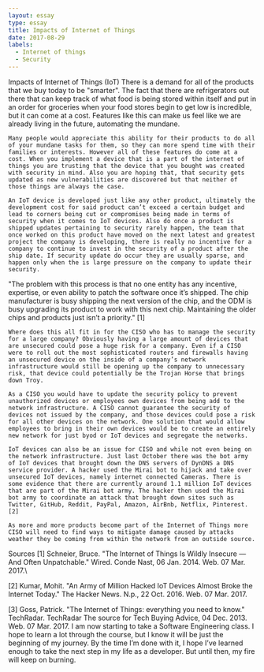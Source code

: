 ```yaml
---
layout: essay
type: essay
title: Impacts of Internet of Things
date: 2017-08-29
labels:
  - Internet of things
  - Security
---
```


Impacts of Internet of Things (IoT)
There is a demand for all of the products that we buy today to be "smarter". The fact that there are refrigerators out there that can keep track of what food is being stored within itself and put in an order for groceries when your food stores begin to get low is incredible, but it can come at a cost. Features like this can make us feel like we are already living in the future, automating the mundane.

	Many people would appreciate this ability for their products to do all of your mundane tasks for them, so they can more spend time with their families or interests. However all of these features do come at a cost. When you implement a device that is a part of the internet of things you are trusting that the device that you bought was created with security in mind. Also you are hoping that, that security gets updated as new vulnerabilities are discovered but that neither of those things are always the case. 

	An IoT device is developed just like any other product, ultimately the development cost for said product can’t exceed a certain budget and lead to corners being cut or compromises being made in terms of security when it comes to IoT devices. Also do once a product is shipped updates pertaining to security rarely happen, the team that once worked on this product have moved on the next latest and greatest project the company is developing, there is really no incentive for a company to continue to invest in the security of a product after the ship date. If security update do occur they are usually sparse, and happen only when the is large pressure on the company to update their security. 

"The problem with this process is that no one entity has any incentive, expertise, or even ability to patch the software once it’s shipped. The chip manufacturer is busy shipping the next version of the chip, and the ODM is busy upgrading its product to work with this next chip. Maintaining the older chips and products just isn’t a priority." [1]

	Where does this all fit in for the CISO who has to manage the security for a large company? Obviously having a large amount of devices that are unsecured could pose a huge risk for a company. Even if a CISO were to roll out the most sophisticated routers and firewalls having an unsecured device on the inside of a company’s network infrastructure would still be opening up the company to unnecessary risk, that device could potentially be the Trojan Horse that brings down Troy. 

	As a CISO you would have to update the security policy to prevent unauthorized devices or employees own devices from being add to the network infrastructure. A CISO cannot guarantee the security of devices not issued by the company, and those devices could pose a risk for all other devices on the network. One solution that would allow employees to bring in their own devices would be to create an entirely new network for just byod or IoT devices and segregate the networks.

	IoT devices can also be an issue for CISO and while not even being on the network infrastructure. Just last October there was the bot army of IoT devices that brought down the DNS servers of DynDNS a DNS service provider. A hacker used the Mirai bot to hijack and take over unsecured IoT devices, namely internet connected Cameras. There is some evidence that there are currently around 1.1 million IoT devices that are part of the Mirai bot army. The hacker then used the Mirai bot army to coordinate an attack that brought down sites such as Twitter, GitHub, Reddit, PayPal, Amazon, AirBnb, Netflix, Pinterest. [2] 

	As more and more products become part of the Internet of Things more CISO will need to find ways to mitigate damage caused by attacks weather they be coming from within the network from an outside source.

Sources
[1] 
Schneier, Bruce. "The Internet of Things Is Wildly Insecure — And Often Unpatchable." Wired. Conde Nast, 06 Jan. 2014. Web. 07 Mar. 2017.\

[2]
Kumar, Mohit. "An Army of Million Hacked IoT Devices Almost Broke the Internet Today." The Hacker News. N.p., 22 Oct. 2016. Web. 07 Mar. 2017.

[3]
Goss, Patrick. "The Internet of Things: everything you need to know." TechRadar. TechRadar The source for Tech Buying Advice, 04 Dec. 2013. Web. 07 Mar. 2017.
I am now starting to take a Software Engineering class. I hope to learn a lot through the course, but I know it will be just the beginning of my journey. By the time I’m done with it, I hope I’ve learned enough to take the next step in my life as a developer. But until then, my fire will keep on burning.

